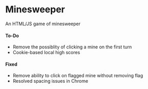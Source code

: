 # Minesweeper
An HTML/JS game of minesweeper




#### To-Do
- Remove the possiblity of clicking a mine on the first turn  
- Cookie-based local high scores  



#### Fixed
- Remove ability to click on flagged mine without removing flag
- Resolved spacing issues in Chrome